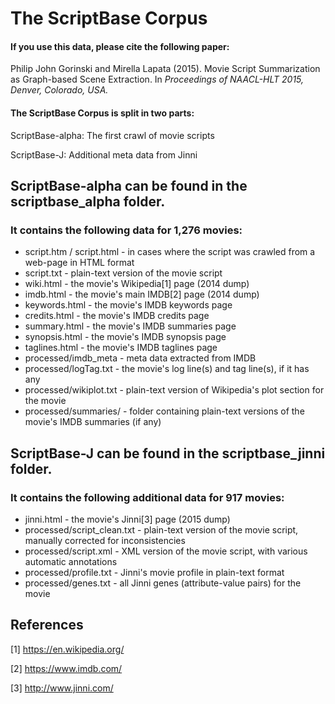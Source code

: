 # The ScriptBase Corpus

#### If you use this data, please cite the following paper:
Philip John Gorinski and Mirella Lapata (2015). Movie Script Summarization as Graph-based Scene Extraction. In *Proceedings of NAACL-HLT 2015, Denver, Colorado, USA.*

#### The ScriptBase Corpus is split in two parts:
ScriptBase-alpha: The first crawl of movie scripts

ScriptBase-J: Additional meta data from Jinni

## ScriptBase-alpha can be found in the scriptbase_alpha folder.
### It contains the following data for 1,276 movies:
* script.htm / script.html  - in cases where the script was crawled from a web-page in HTML format
* script.txt                - plain-text version of the movie script
* wiki.html                 - the movie's Wikipedia[1] page (2014 dump)
* imdb.html                 - the movie's main IMDB[2] page (2014 dump)
* keywords.html             - the movie's IMDB keywords page
* credits.html              - the movie's IMDB credits page
* summary.html              - the movie's IMDB summaries page
* synopsis.html             - the movie's IMDB synopsis page
* taglines.html             - the movie's IMDB taglines page
* processed/imdb_meta       - meta data extracted from IMDB
* processed/logTag.txt      - the movie's log line(s) and tag line(s), if it has any
* processed/wikiplot.txt    - plain-text version of Wikipedia's plot section for the movie
* processed/summaries/      - folder containing plain-text versions of the movie's IMDB summaries (if any)

## ScriptBase-J can be found in the scriptbase_jinni folder.
### It contains the following additional data for 917 movies:
* jinni.html                    - the movie's Jinni[3] page (2015 dump)
* processed/script_clean.txt    - plain-text version of the movie script, manually corrected for inconsistencies
* processed/script.xml          - XML version of the movie script, with various automatic annotations
* processed/profile.txt         - Jinni's movie profile in plain-text format
* processed/genes.txt           - all Jinni genes (attribute-value pairs) for the movie


## References
[1] https://en.wikipedia.org/

[2] https://www.imdb.com/

[3] http://www.jinni.com/

